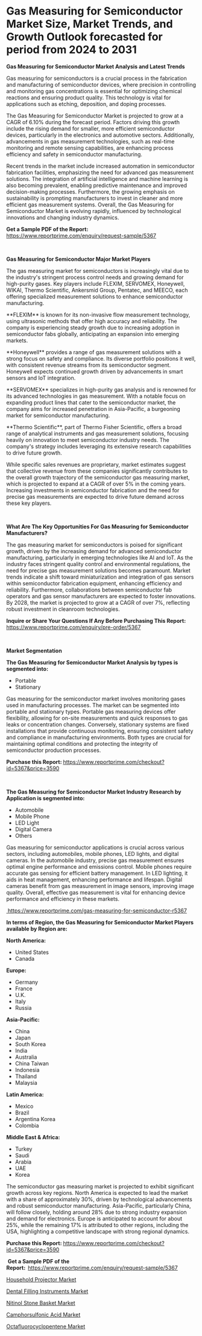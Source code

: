 <p><h1>Gas Measuring for Semiconductor Market Size, Market Trends, and Growth Outlook forecasted for period from 2024 to 2031</h1></p><p><strong>Gas Measuring for Semiconductor Market Analysis and Latest Trends</strong></p>
<p><p>Gas measuring for semiconductors is a crucial process in the fabrication and manufacturing of semiconductor devices, where precision in controlling and monitoring gas concentrations is essential for optimizing chemical reactions and ensuring product quality. This technology is vital for applications such as etching, deposition, and doping processes.</p><p>The Gas Measuring for Semiconductor Market is projected to grow at a CAGR of 6.10% during the forecast period. Factors driving this growth include the rising demand for smaller, more efficient semiconductor devices, particularly in the electronics and automotive sectors. Additionally, advancements in gas measurement technologies, such as real-time monitoring and remote sensing capabilities, are enhancing process efficiency and safety in semiconductor manufacturing.</p><p>Recent trends in the market include increased automation in semiconductor fabrication facilities, emphasizing the need for advanced gas measurement solutions. The integration of artificial intelligence and machine learning is also becoming prevalent, enabling predictive maintenance and improved decision-making processes. Furthermore, the growing emphasis on sustainability is prompting manufacturers to invest in cleaner and more efficient gas measurement systems. Overall, the Gas Measuring for Semiconductor Market is evolving rapidly, influenced by technological innovations and changing industry dynamics.</p></p>
<p><strong>Get a Sample PDF of the Report:&nbsp;</strong> <a href="https://www.reportprime.com/enquiry/request-sample/5367">https://www.reportprime.com/enquiry/request-sample/5367</a></p>
<p>&nbsp;</p>
<p><strong>Gas Measuring for Semiconductor Major Market Players</strong></p>
<p><p>The gas measuring market for semiconductors is increasingly vital due to the industry's stringent process control needs and growing demand for high-purity gases. Key players include FLEXIM, SERVOMEX, Honeywell, WIKAI, Thermo Scientific, Ankersmid Group, Pentatec, and MEECO, each offering specialized measurement solutions to enhance semiconductor manufacturing.</p><p>**FLEXIM** is known for its non-invasive flow measurement technology, using ultrasonic methods that offer high accuracy and reliability. The company is experiencing steady growth due to increasing adoption in semiconductor fabs globally, anticipating an expansion into emerging markets.</p><p>**Honeywell** provides a range of gas measurement solutions with a strong focus on safety and compliance. Its diverse portfolio positions it well, with consistent revenue streams from its semiconductor segment. Honeywell expects continued growth driven by advancements in smart sensors and IoT integration.</p><p>**SERVOMEX** specializes in high-purity gas analysis and is renowned for its advanced technologies in gas measurement. With a notable focus on expanding product lines that cater to the semiconductor market, the company aims for increased penetration in Asia-Pacific, a burgeoning market for semiconductor manufacturing.</p><p>**Thermo Scientific**, part of Thermo Fisher Scientific, offers a broad range of analytical instruments and gas measurement solutions, focusing heavily on innovation to meet semiconductor industry needs. The company's strategy includes leveraging its extensive research capabilities to drive future growth.</p><p>While specific sales revenues are proprietary, market estimates suggest that collective revenue from these companies significantly contributes to the overall growth trajectory of the semiconductor gas measuring market, which is projected to expand at a CAGR of over 5% in the coming years. Increasing investments in semiconductor fabrication and the need for precise gas measurements are expected to drive future demand across these key players.</p></p>
<p>&nbsp;</p>
<p><strong>What Are The Key Opportunities For Gas Measuring for Semiconductor Manufacturers?</strong></p>
<p><p>The gas measuring market for semiconductors is poised for significant growth, driven by the increasing demand for advanced semiconductor manufacturing, particularly in emerging technologies like AI and IoT. As the industry faces stringent quality control and environmental regulations, the need for precise gas measurement solutions becomes paramount. Market trends indicate a shift toward miniaturization and integration of gas sensors within semiconductor fabrication equipment, enhancing efficiency and reliability. Furthermore, collaborations between semiconductor fab operators and gas sensor manufacturers are expected to foster innovations. By 2028, the market is projected to grow at a CAGR of over 7%, reflecting robust investment in cleanroom technologies.</p></p>
<p><strong>Inquire or Share Your Questions If Any Before Purchasing This Report:</strong> <a href="https://www.reportprime.com/enquiry/pre-order/5367">https://www.reportprime.com/enquiry/pre-order/5367</a></p>
<p>&nbsp;</p>
<p><strong>Market Segmentation</strong></p>
<p><strong>The Gas Measuring for Semiconductor Market Analysis by types is segmented into:</strong></p>
<p><ul><li>Portable</li><li>Stationary</li></ul></p>
<p><p>Gas measuring for the semiconductor market involves monitoring gases used in manufacturing processes. The market can be segmented into portable and stationary types. Portable gas measuring devices offer flexibility, allowing for on-site measurements and quick responses to gas leaks or concentration changes. Conversely, stationary systems are fixed installations that provide continuous monitoring, ensuring consistent safety and compliance in manufacturing environments. Both types are crucial for maintaining optimal conditions and protecting the integrity of semiconductor production processes.</p></p>
<p><strong>Purchase this Report:&nbsp;</strong><a href="https://www.reportprime.com/checkout?id=5367&price=3590">https://www.reportprime.com/checkout?id=5367&price=3590</a></p>
<p>&nbsp;</p>
<p><strong>The Gas Measuring for Semiconductor Market Industry Research by Application is segmented into:</strong></p>
<p><ul><li>Automobile</li><li>Mobile Phone</li><li>LED Light</li><li>Digital Camera</li><li>Others</li></ul></p>
<p><p>Gas measuring for semiconductor applications is crucial across various sectors, including automobiles, mobile phones, LED lights, and digital cameras. In the automobile industry, precise gas measurement ensures optimal engine performance and emissions control. Mobile phones require accurate gas sensing for efficient battery management. In LED lighting, it aids in heat management, enhancing performance and lifespan. Digital cameras benefit from gas measurement in image sensors, improving image quality. Overall, effective gas measurement is vital for enhancing device performance and efficiency in these markets.</p></p>
<p><a href="https://www.reportprime.com/gas-measuring-for-semiconductor-r5367">&nbsp;https://www.reportprime.com/gas-measuring-for-semiconductor-r5367</a></p>
<p><strong>In terms of Region, the Gas Measuring for Semiconductor Market Players available by Region are:</strong></p>
<p>
    <p> <strong> North America: </strong>
        <ul>
            <li>United States</li>
            <li>Canada</li>
        </ul>
        </p> 
    <p> <strong> Europe: </strong>
        <ul>
            <li>Germany</li>
            <li>France</li>
            <li>U.K.</li>
            <li>Italy</li>
            <li>Russia</li>
        </ul>
        </p> 
    <p> <strong> Asia-Pacific: </strong>
        <ul>
            <li>China</li>
            <li>Japan</li>
            <li>South Korea</li>
            <li>India</li>
            <li>Australia</li>
            <li>China Taiwan</li>
            <li>Indonesia</li>
            <li>Thailand</li>
            <li>Malaysia</li>
        </ul>
        </p> 
    <p> <strong> Latin America: </strong>
        <ul>
            <li>Mexico</li>
            <li>Brazil</li>
            <li>Argentina Korea</li>
            <li>Colombia</li>
        </ul>
        </p> 
    <p> <strong> Middle East & Africa: </strong>
        <ul>
            <li>Turkey</li>
            <li>Saudi</li>
            <li>Arabia</li>
            <li>UAE</li>
            <li>Korea</li>
        </ul>
    </p>
    </p>
<p><p>The semiconductor gas measuring market is projected to exhibit significant growth across key regions. North America is expected to lead the market with a share of approximately 30%, driven by technological advancements and robust semiconductor manufacturing. Asia-Pacific, particularly China, will follow closely, holding around 28% due to strong industry expansion and demand for electronics. Europe is anticipated to account for about 25%, while the remaining 17% is attributed to other regions, including the USA, highlighting a competitive landscape with strong regional dynamics.</p></p>
<p><strong>Purchase this Report: </strong><a href="https://www.reportprime.com/checkout?id=5367&price=3590">https://www.reportprime.com/checkout?id=5367&price=3590</a></p>
<p>&nbsp;<strong>Get a Sample PDF of the Report:&nbsp;&nbsp;</strong><a href="https://www.reportprime.com/enquiry/request-sample/5367">https://www.reportprime.com/enquiry/request-sample/5367</a></p>
<p><strong></strong></p>
<p><p><a href="https://www.linkedin.com/pulse/household-projector-market-indicators-size-regional-breakdown-mkd5c?trackingId=oujwLjJgTXu2SmPJRxqAOA%3D%3D">Household Projector Market</a></p><p><a href="https://medium.com/@joanstweart75/this-dental-filling-instruments-market-research-report-evaluates-the-key-market-trends-drivers-48485f62b4b8">Dental Filling Instruments Market</a></p><p><a href="https://medium.com/@joanstweart75/the-nitinol-stone-basket-market-has-witnessed-significant-growth-in-recent-years-and-this-trend-a9f670d245e9">Nitinol Stone Basket Market</a></p><p><a href="https://issuu.com/reportprime-2/docs/camphorsulfonic-acid-market-size-20_0c94f977d7fa07">Camphorsulfonic Acid Market</a></p><p><a href="https://issuu.com/reportprime-2/docs/octafluorocyclopentene-market-size-_e101f17cd6df6d">Octafluorocyclopentene Market</a></p></p>